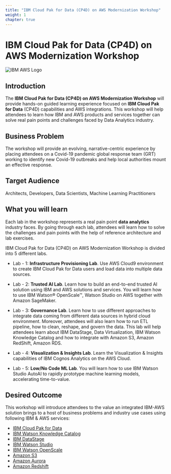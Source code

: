 ```yaml
---
title: "IBM Cloud Pak for Data (CP4D) on AWS Modernization Workshop"
weight: 1
chapter: true
---
```


# IBM Cloud Pak for Data (CP4D) on AWS Modernization Workshop
![IBM AWS Logo](/images/ibm-aws-logo.png?classes=border)
## Introduction

The **IBM Cloud Pak for Data (CP4D) on AWS Modernization Workshop** will provide hands-on guided learning experience focused on **IBM Cloud Pak for Data** (CP4D) capabilities and AWS integrations. This workshop will help attendees to learn how IBM and AWS products and services together can solve real pain points and challenges faced by Data Analytics industry.

## Business Problem

The workshop will provide an evolving, narrative-centric experience by placing attendees on a Covid-19 pandemic global response team (GRT) working to identify new Covid-19 outbreaks and help local authorities mount an effective response.

## Target Audience

Architects, Developers, Data Scientists, Machine Learning Practitioners

## What you will learn
Each lab in the workshop represents a real pain point **data analytics** industry faces. By going through each lab, attendees will learn how to solve the challenges and pain points with the help of reference architecture and lab exercises.

IBM Cloud Pak for Data (CP4D) on AWS Modernization Workshop is divided into 5 different labs.

* Lab - 1: **Infrastructure Provisioning Lab**. Use AWS Cloud9 environment to create IBM Cloud Pak for Data users and load data into multiple data sources.

* Lab - 2: **Trusted AI Lab**. Learn how to build an end-to-end trusted AI solution using IBM and AWS solutions and services. You will learn how to use IBM Watson® OpenScale™, Watson Studio on AWS together with Amazon SageMaker.

* Lab - 3: **Governance Lab**. Learn how to use different approaches to integrate data coming from different data sources in hybrid cloud environment. Moreover, attendees will also learn how to run ETL pipeline, how to clean, reshape, and govern the data. This lab will help attendees learn about IBM DataStage, Data Virtualization, IBM Watson Knowledge Catalog and how to integrate with Amazon S3, Amazon RedShift, Amazon RDS.

* Lab - 4: **Visualization & Insights Lab**. Learn the Visualization & Insights capabilities of IBM Cognos Analytics on the AWS Cloud.

* Lab - 5: **Low/No Code ML Lab**. You will learn how to use IBM Watson Studio AutoAI to rapidly prototype machine learning models, accelerating time-to-value.

## Desired Outcome
This workshop will introduce attendees to the value an integrated IBM-AWS solution brings to a host of business problems and industry use cases using following IBM & AWS services:
  * [IBM Cloud Pak for Data](https://www.ibm.com/in-en/products/cloud-pak-for-data)
  * [IBM Watson Knowledge Catalog](https://www.ibm.com/in-en/cloud/watson-knowledge-catalog)
  * [IBM DataStage](https://www.ibm.com/products/datastage/)
  * [IBM Watson Studio](https://www.ibm.com/in-en/cloud/watson-studio)
  * [IBM Watson OpenScale](https://www.ibm.com/docs/en/cloud-paks/cp-data/4.5.x?topic=services-watson-openscale)
  * [Amazon S3](https://aws.amazon.com/s3/)
  * [Amazon Aurora](https://aws.amazon.com/rds/aurora/)
  * [Amazon Redshift](https://aws.amazon.com/redshift/)
